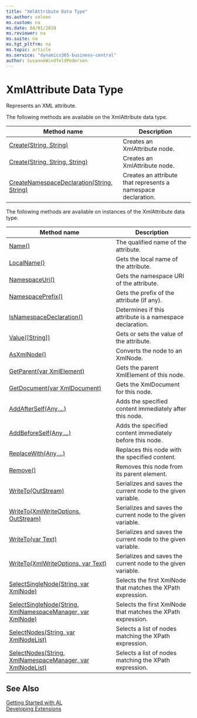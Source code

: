 ```yaml
---
title: "XmlAttribute Data Type"
ms.author: solsen
ms.custom: na
ms.date: 04/01/2020
ms.reviewer: na
ms.suite: na
ms.tgt_pltfrm: na
ms.topic: article
ms.service: "dynamics365-business-central"
author: SusanneWindfeldPedersen
---
```

[//]: # (START>DO_NOT_EDIT)
[//]: # (IMPORTANT:Do not edit any of the content between here and the END>DO_NOT_EDIT.)
[//]: # (Any modifications should be made in the .xml files in the ModernDev repo.)
# XmlAttribute Data Type
Represents an XML attribute.


The following methods are available on the XmlAttribute data type.


|Method name|Description|
|-----------|-----------|
|[Create(String, String)](xmlattribute-create-string-string-method.md)|Creates an XmlAttribute node.|
|[Create(String, String, String)](xmlattribute-create-string-string-string-method.md)|Creates an XmlAttribute node.|
|[CreateNamespaceDeclaration(String, String)](xmlattribute-createnamespacedeclaration-method.md)|Creates an attribute that represents a namespace declaration.|

The following methods are available on instances of the XmlAttribute data type.

|Method name|Description|
|-----------|-----------|
|[Name()](xmlattribute-name-method.md)|The qualified name of the attribute. |
|[LocalName()](xmlattribute-localname-method.md)|Gets the local name of the attribute.|
|[NamespaceUri()](xmlattribute-namespaceuri-method.md)|Gets the namespace URI of the attribute.|
|[NamespacePrefix()](xmlattribute-namespaceprefix-method.md)|Gets the prefix of the attribute (if any).|
|[IsNamespaceDeclaration()](xmlattribute-isnamespacedeclaration-method.md)|Determines if this attribute is a namespace declaration.|
|[Value([String])](xmlattribute-value-method.md)|Gets or sets the value of the attribute.|
|[AsXmlNode()](xmlattribute-asxmlnode-method.md)|Converts the node to an XmlNode.|
|[GetParent(var XmlElement)](xmlattribute-getparent-method.md)|Gets the parent XmlElement of this node.|
|[GetDocument(var XmlDocument)](xmlattribute-getdocument-method.md)|Gets the XmlDocument for this node.|
|[AddAfterSelf(Any,...)](xmlattribute-addafterself-method.md)|Adds the specified content immediately after this node.|
|[AddBeforeSelf(Any,...)](xmlattribute-addbeforeself-method.md)|Adds the specified content immediately before this node.|
|[ReplaceWith(Any,...)](xmlattribute-replacewith-method.md)|Replaces this node with the specified content.|
|[Remove()](xmlattribute-remove-method.md)|Removes this node from its parent element.|
|[WriteTo(OutStream)](xmlattribute-writeto-outstream-method.md)|Serializes and saves the current node to the given variable.|
|[WriteTo(XmlWriteOptions, OutStream)](xmlattribute-writeto-xmlwriteoptions-outstream-method.md)|Serializes and saves the current node to the given variable.|
|[WriteTo(var Text)](xmlattribute-writeto-text-method.md)|Serializes and saves the current node to the given variable.|
|[WriteTo(XmlWriteOptions, var Text)](xmlattribute-writeto-xmlwriteoptions-text-method.md)|Serializes and saves the current node to the given variable.|
|[SelectSingleNode(String, var XmlNode)](xmlattribute-selectsinglenode-string-xmlnode-method.md)|Selects the first XmlNode that matches the XPath expression.|
|[SelectSingleNode(String, XmlNamespaceManager, var XmlNode)](xmlattribute-selectsinglenode-string-xmlnamespacemanager-xmlnode-method.md)|Selects the first XmlNode that matches the XPath expression.|
|[SelectNodes(String, var XmlNodeList)](xmlattribute-selectnodes-string-xmlnodelist-method.md)|Selects a list of nodes matching the XPath expression.|
|[SelectNodes(String, XmlNamespaceManager, var XmlNodeList)](xmlattribute-selectnodes-string-xmlnamespacemanager-xmlnodelist-method.md)|Selects a list of nodes matching the XPath expression.|

[//]: # (IMPORTANT: END>DO_NOT_EDIT)
## See Also
[Getting Started with AL](../../devenv-get-started.md)  
[Developing Extensions](../../devenv-dev-overview.md)  